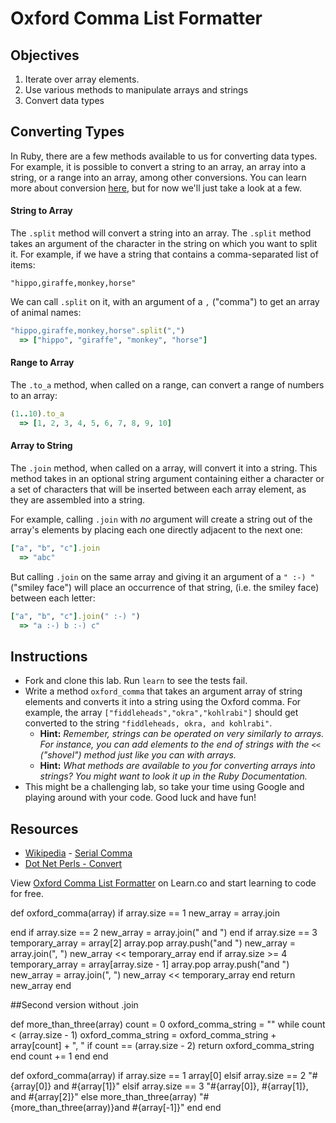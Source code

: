 # Oxford Comma List Formatter

## Objectives

1. Iterate over array elements.
2. Use various methods to manipulate arrays and strings
3. Convert data types

## Converting Types

In Ruby, there are a few methods available to us for converting data types. For example, it is possible to convert a string to an array, an array into a string, or a range into an array, among other conversions. You can learn more about conversion [here](http://www.dotnetperls.com/convert-ruby), but for now we'll just take a look at a few.

#### String to Array

The `.split` method will convert a string into an array. The `.split` method takes an argument of the character in the string on which you want to split it. For example, if we have a string that contains a comma-separated list of items:

`"hippo,giraffe,monkey,horse"`

We can call `.split` on it, with an argument of a `,` ("comma") to get an array of animal names:

```ruby
"hippo,giraffe,monkey,horse".split(",")
  => ["hippo", "giraffe", "monkey", "horse"]
```

#### Range to Array

The `.to_a` method, when called on a range, can convert a range of numbers to an array:

```ruby
(1..10).to_a
  => [1, 2, 3, 4, 5, 6, 7, 8, 9, 10]
```

#### Array to String

The `.join` method, when called on a array, will convert it into a string. This method takes in an optional string argument containing either a character or a set of characters that will be inserted between each array element, as they are assembled into a string.

For example, calling `.join` with *no* argument will create a string out of the array's elements by placing each one directly adjacent to the next one:

```ruby
["a", "b", "c"].join
  => "abc"
```
But calling `.join` on the same array and giving it an argument of a `" :-) "` ("smiley face") will place an occurrence of that string, (i.e. the smiley face) between each letter:

```ruby
["a", "b", "c"].join(" :-) ")
  => "a :-) b :-) c"
```

## Instructions

* Fork and clone this lab. Run `learn` to see the tests fail.
* Write a method `oxford_comma` that takes an argument array of string elements and converts it into a string using the Oxford comma. For example, the array `["fiddleheads","okra","kohlrabi"]` should get converted to the string `"fiddleheads, okra, and kohlrabi"`.
  * **Hint:** *Remember, strings can be operated on very similarly to arrays. For instance, you can add elements to the end of strings with the* `<<` *("shovel") method just like you can with arrays.*
  * **Hint:** *What methods are available to you for converting arrays into strings? You might want to look it up in the Ruby Documentation.*
* This might be a challenging lab, so take your time using Google and playing around with your code. Good luck and have fun!

## Resources
* [Wikipedia](http://en.wikipedia.org) - [Serial Comma](http://en.wikipedia.org/wiki/Serial_comma)
* [Dot Net Perls - Convert](http://www.dotnetperls.com/convert-ruby)

<p data-visibility='hidden'>View <a href='https://learn.co/lessons/oxford-comma' title='Oxford Comma List Formatter'>Oxford Comma List Formatter</a> on Learn.co and start learning to code for free.</p>

def oxford_comma(array)
  if array.size == 1
    new_array = array.join

  end
  if array.size == 2
    new_array = array.join(" and ")
  end
  if array.size == 3
    temporary_array = array[2]
    array.pop
    array.push("and ")
    new_array = array.join(", ")
    new_array << temporary_array
  end
  if array.size >= 4
    temporary_array = array[array.size - 1]
    array.pop
    array.push("and ")
    new_array = array.join(", ")
    new_array << temporary_array
  end
  return new_array
end


##Second version without .join

def more_than_three(array)
  count = 0
  oxford_comma_string = ""
  while count < (array.size - 1)
    oxford_comma_string = oxford_comma_string + array[count] + ", "
    if count == (array.size - 2)
      return oxford_comma_string
    end
    count += 1
  end
end

def oxford_comma(array)
  if array.size == 1
    array[0]
  elsif array.size == 2
    "#{array[0]} and #{array[1]}"
  elsif array.size == 3
    "#{array[0]}, #{array[1]}, and #{array[2]}"
  else
    more_than_three(array)
    "#{more_than_three(array)}and #{array[-1]}"
  end
end